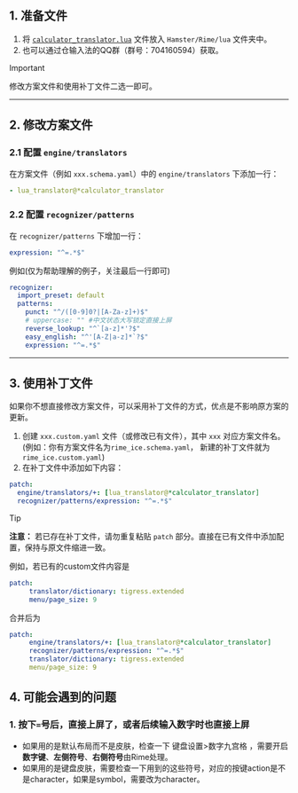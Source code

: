 ## 1. 准备文件
1. 将 [`calculator_translator.lua`](https://github.com/baopaau/rime-lua-collection/blob/master/calculator_translator.lua) 文件放入 `Hamster/Rime/lua` 文件夹中。
2. 也可以通过仓输入法的QQ群（群号：704160594）获取。

> [!Important]
>
> 修改方案文件和使用补丁文件二选一即可。

------

## 2. 修改方案文件

### 2.1 配置 `engine/translators`
在方案文件（例如 `xxx.schema.yaml`）中的 `engine/translators` 下添加一行：

```yaml
- lua_translator@*calculator_translator
```

### 2.2 配置 `recognizer/patterns`
在 `recognizer/patterns` 下增加一行：

```yaml
expression: "^=.*$"
```
例如(仅为帮助理解的例子，关注最后一行即可)
```yaml
recognizer:
  import_preset: default
  patterns:
    punct: "^/([0-9]0?|[A-Za-z]+)$"
    # uppercase: "" #中文状态大写锁定直接上屏
    reverse_lookup: "^`[a-z]*'?$"
    easy_english: "^'[A-Z|a-z]*`?$"
    expression: "^=.*$"
```
------

## 3. 使用补丁文件

如果你不想直接修改方案文件，可以采用补丁文件的方式，优点是不影响原方案的更新。

1. 创建 `xxx.custom.yaml` 文件（或修改已有文件），其中 `xxx` 对应方案文件名。(例如：你有方案文件名为`rime_ice.schema.yaml`， 新建的补丁文件就为`rime_ice.custom.yaml`)
2. 在补丁文件中添加如下内容：

```yaml
patch:
  engine/translators/+: [lua_translator@*calculator_translator]
  recognizer/patterns/expression: "^=.*$"
```

>[!TIP] 
>**注意：** 若已存在补丁文件，请勿重复粘贴 `patch` 部分。直接在已有文件中添加配置，保持与原文件缩进一致。
>
>
> 例如，若已有的custom文件内容是
>```yaml
>patch:
>      translator/dictionary: tigress.extended
>      menu/page_size: 9 
>```
>合并后为
>```yaml
>patch:
>      engine/translators/+: [lua_translator@*calculator_translator]
>      recognizer/patterns/expression: "^=.*$"
>      translator/dictionary: tigress.extended
>      menu/page_size: 9 
>```

## 4. 可能会遇到的问题

### 1. 按下`=`号后，直接上屏了，或者后续输入数字时也直接上屏

 - 如果用的是默认布局而不是皮肤，检查一下 键盘设置>数字九宫格 ，需要开启**数字键**、**左侧符号**、**右侧符号**由Rime处理。
 - 如果用的是键盘皮肤，需要检查一下用到的这些符号，对应的按键action是不是character，如果是symbol，需要改为character。
